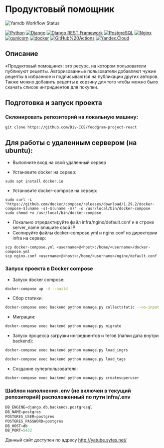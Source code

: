 # Продуктовый помощник

![Yamdb Workflow Status](https://github.com/div-ice/foodgram-project-react/actions/workflows/main.yml/badge.svg?branch=master&event=push)

[![Python](https://img.shields.io/badge/-Python-464646?style=flat-square&logo=Python)](https://www.python.org/)
[![Django](https://img.shields.io/badge/-Django-464646?style=flat-square&logo=Django)](https://www.djangoproject.com/)
[![Django REST Framework](https://img.shields.io/badge/-Django%20REST%20Framework-464646?style=flat-square&logo=Django%20REST%20Framework)](https://www.django-rest-framework.org/)
[![PostgreSQL](https://img.shields.io/badge/-PostgreSQL-464646?style=flat-square&logo=PostgreSQL)](https://www.postgresql.org/)
[![Nginx](https://img.shields.io/badge/-NGINX-464646?style=flat-square&logo=NGINX)](https://nginx.org/ru/)
[![gunicorn](https://img.shields.io/badge/-gunicorn-464646?style=flat-square&logo=gunicorn)](https://gunicorn.org/)
[![docker](https://img.shields.io/badge/-Docker-464646?style=flat-square&logo=docker)](https://www.docker.com/)
[![GitHub%20Actions](https://img.shields.io/badge/-GitHub%20Actions-464646?style=flat-square&logo=GitHub%20actions)](https://github.com/features/actions)
[![Yandex.Cloud](https://img.shields.io/badge/-Yandex.Cloud-464646?style=flat-square&logo=Yandex.Cloud)](https://cloud.yandex.ru/)

## Описание

«Продуктовый помощник»: это ресурс, на котором пользователи публикуют рецепты. Авторизованные пользователи добавляют чужие рецепты в избранное и подписываются на публикации других авторов. Также можно добавить рецепты в корзину для того чтобы можно было скачать список ингридиентов для покупки.

## Подготовка и запуск проекта
### Склонировать репозиторий на локальную машину:
```
git clone https://github.com/Div-ICE/foodgram-project-react
```
## Для работы с удаленным сервером (на ubuntu):
* Выполните вход на свой удаленный сервер

* Установите docker на сервер:
```
sudo apt install docker.io 
```
* Установите docker-compose на сервер:
```
sudo curl -L "https://github.com/docker/compose/releases/download/1.29.2/docker-compose-$(uname -s)-$(uname -m)" -o /usr/local/bin/docker-compose
sudo chmod +x /usr/local/bin/docker-compose
```
* Локально отредактируйте файл infra/nginx/default.conf и в строке server_name впишите свой IP
* Скопируйте файлы docker-compose.yml и nginx.conf из директории infra на сервер:
```
scp docker-compose.yml <username>@<host>:/home/<username>/docker-compose.yml
scp nginx.conf <username>@<host>:/home/<username>/nginx/default.conf
```

### Запуск проекта в Docker compose

- Запуск docker compose:

```bash
docker-compose up -d --build
```  

- Сбор статики:

```bash
docker-compose exec backend python manage.py collectstatic --no-input
```  

- Миграции:

```bash
docker-compose exec backend python manage.py migrate
```

- Запуск процесса загрузки ингредиентов и тегов (папки дата внутри backend):

```bash
docker-compose exec backend python manage.py load_ingrs
```

```bash
docker-compose exec backend python manage.py load_tags
```

- Создание суперпользователя:

```bash
docker-compose exec backend python manage.py createsuperuser
```

### Шаблон наполнения .env (не включен в текущий репозиторий) расположенный по пути infra/.env

```python
DB_ENGINE=django.db.backends.postgresql 
DB_NAME=postgres 
POSTGRES_USER=postgres 
POSTGRES_PASSWORD=postgres 
DB_HOST=db 
DB_PORT=5432 
```
Данный сайт доступен по адресу http://yatube.sytes.net/
